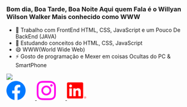 ### Bom dia, Boa Tarde, Boa Noite Aqui quem Fala é o Willyan Wilson Walker Mais conhecido como WWW
 
- 🔭 Trabalho com FrontEnd HTML, CSS, JavaScript e um Pouco De BackEnd (JAVA)
- 🌱 Estudando conceitos do HTML, CSS, JavaScript
- 😄 WWW(World Wide Web)
- ⚡ Gosto de programação e Mexer em coisas Ocultas do PC & SmartPhone
<div>
  <a href="https://github.com/Walker10TECH">
    <img height="180" src="https://github-readme-stats.vercel.app/api?username=Walker10TECH&show_icons=true&theme=dracula&include_all_commits=true&count_private=false" />
  </a>
</div>
  <a href="https://www.facebook.com/profile.php?id=100090616987571">
    <img src="facebook.png" height="50" style="margin-right: 25px;" />
  </a>
  <a href="https://www.instagram.com/willyan_10_walker/">
    <img src="instagram.png" height="50" style="margin-right: 25px;" />
  </a>
  <a href="https://www.linkedin.com/in/willyan-walker-1a4b80237/">
    <img src="linkedin.png" height="50" style="margin-right: 25px;" />
  </a>
</div>
</div>
